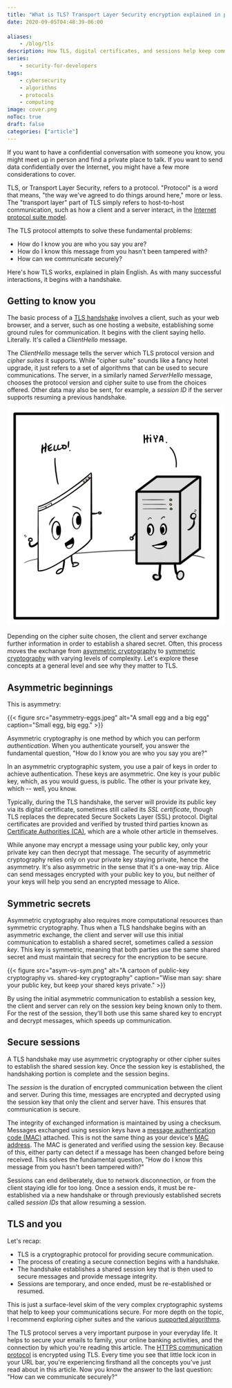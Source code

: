 ```yaml
---
title: "What is TLS? Transport Layer Security encryption explained in plain english"
date: 2020-09-05T04:48:39-06:00

aliases:
    - /blog/tls
description: How TLS, digital certificates, and sessions help keep communications secure.
series:
    - security-for-developers
tags:
    - cybersecurity
    - algorithms
    - protocols
    - computing
image: cover.png
noToc: true
draft: false
categories: ["article"]
---
```


If you want to have a confidential conversation with someone you know, you might meet up in person and find a private place to talk. If you want to send data confidentially over the Internet, you might have a few more considerations to cover.

TLS, or Transport Layer Security, refers to a protocol. "Protocol" is a word that means, "the way we've agreed to do things around here," more or less. The "transport layer" part of TLS simply refers to host-to-host communication, such as how a client and a server interact, in the [Internet protocol suite model](https://en.wikipedia.org/wiki/Internet_protocol_suite).

The TLS protocol attempts to solve these fundamental problems:

- How do I know you are who you say you are?
- How do I know this message from you hasn't been tampered with?
- How can we communicate securely?

Here's how TLS works, explained in plain English. As with many successful interactions, it begins with a handshake.

## Getting to know you

The basic process of a [TLS handshake](https://en.wikipedia.org/wiki/Transport_Layer_Security#TLS_handshake) involves a client, such as your web browser, and a server, such as one hosting a website, establishing some ground rules for communication. It begins with the client saying hello. Literally. It's called a *ClientHello* message.

The *ClientHello* message tells the server which TLS protocol version and _cipher suites_ it supports. While "cipher suite" sounds like a fancy hotel upgrade, it just refers to a set of algorithms that can be used to secure communications. The server, in a similarly named *ServerHello* message, chooses the protocol version and cipher suite to use from the choices offered. Other data may also be sent, for example, a _session ID_ if the server supports resuming a previous handshake.

![A cartoon of a client and server saying hello](hello-hello.png)

Depending on the cipher suite chosen, the client and server exchange further information in order to establish a shared secret. Often, this process moves the exchange from [asymmetric cryptography](https://en.wikipedia.org/wiki/Public-key_cryptography) to [symmetric cryptography](https://en.wikipedia.org/wiki/Symmetric-key_algorithm) with varying levels of complexity. Let's explore these concepts at a general level and see why they matter to TLS.

## Asymmetric beginnings

This is asymmetry:

{{< figure src="asymmetry-eggs.jpeg" alt="A small egg and a big egg" caption="Small egg, big egg." >}}

Asymmetric cryptography is one method by which you can perform _authentication_. When you authenticate yourself, you answer the fundamental question, "How do I know you are who you say you are?"

In an asymmetric cryptographic system, you use a pair of keys in order to achieve authentication. These keys are asymmetric. One key is your public key, which, as you would guess, is public. The other is your private key, which -- well, you know.

Typically, during the TLS handshake, the server will provide its public key via its digital certificate, sometimes still called its _SSL certificate_, though TLS replaces the deprecated Secure Sockets Layer (SSL) protocol. Digital certificates are provided and verified by trusted third parties known as [Certificate Authorities (CA)](https://en.wikipedia.org/wiki/Certificate_authority), which are a whole other article in themselves.

While anyone may encrypt a message using your public key, only your private key can then decrypt that message. The security of asymmetric cryptography relies only on your private key staying private, hence the asymmetry. It's also asymmetric in the sense that it's a one-way trip. Alice can send messages encrypted with your public key to you, but neither of your keys will help you send an encrypted message to Alice.

## Symmetric secrets

Asymmetric cryptography also requires more computational resources than symmetric cryptography. Thus when a TLS handshake begins with an asymmetric exchange, the client and server will use this initial communication to establish a shared secret, sometimes called a _session key_. This key is symmetric, meaning that both parties use the same shared secret and must maintain that secrecy for the encryption to be secure.

{{< figure src="asym-vs-sym.png" alt="A cartoon of public-key cryptography vs. shared-key cryptography" caption="Wise man say: share your public key, but keep your shared keys private." >}}

By using the initial asymmetric communication to establish a session key, the client and server can rely on the session key being known only to them. For the rest of the session, they'll both use this same shared key to encrypt and decrypt messages, which speeds up communication.

## Secure sessions

A TLS handshake may use asymmetric cryptography or other cipher suites to establish the shared session key. Once the session key is established, the handshaking portion is complete and the session begins.

The _session_ is the duration of encrypted communication between the client and server. During this time, messages are encrypted and decrypted using the session key that only the client and server have. This ensures that communication is secure.

The integrity of exchanged information is maintained by using a checksum. Messages exchanged using session keys have a [message authentication code (MAC)](https://en.wikipedia.org/wiki/Message_authentication_code) attached. This is not the same thing as your device's [MAC address](https://en.wikipedia.org/wiki/MAC_address). The MAC is generated and verified using the session key. Because of this, either party can detect if a message has been changed before being received. This solves the fundamental question, "How do I know this message from you hasn't been tampered with?"

Sessions can end deliberately, due to network disconnection, or from the client staying idle for too long. Once a session ends, it must be re-established via a new handshake or through previously established secrets called _session IDs_ that allow resuming a session.

## TLS and you

Let's recap:

- TLS is a cryptographic protocol for providing secure communication.
- The process of creating a secure connection begins with a handshake.
- The handshake establishes a shared session key that is then used to secure messages and provide message integrity.
- Sessions are temporary, and once ended, must be re-established or resumed.

This is just a surface-level skim of the very complex cryptographic systems that help to keep your communications secure. For more depth on the topic, I recommend exploring cipher suites and the various [supported algorithms](https://en.wikipedia.org/wiki/Cipher_suite#Supported_algorithms).

The TLS protocol serves a very important purpose in your everyday life. It helps to secure your emails to family, your online banking activities, and the connection by which you're reading this article. The [HTTPS communication protocol](https://en.wikipedia.org/wiki/HTTPS) is encrypted using TLS. Every time you see that little lock icon in your URL bar, you're experiencing firsthand all the concepts you've just read about in this article. Now you know the answer to the last question: "How can we communicate securely?"
